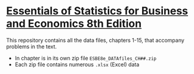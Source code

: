 # [Essentials of Statistics for Business and Economics 8th Edition](http://www.cengage.com/c/essentials-of-statistics-for-business-and-economics-8e-anderson)

This repository contains all the data files, chapters 1-15, that accompany problems in the text.

* In chapter is in its own zip file `ESBE8e_DATAfiles_CH##.zip`
* Each zip file contains numerous `.xlsx` (Excel) data
